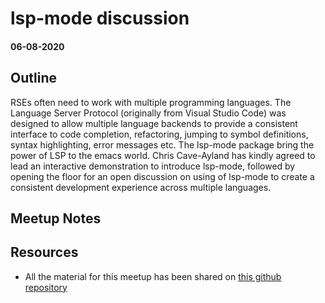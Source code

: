 # lsp-mode discussion
#### 06-08-2020

## Outline
RSEs often need to work with multiple programming languages. The Language Server Protocol (originally from Visual Studio Code) was designed to allow multiple language backends to provide a consistent interface to code completion, refactoring, jumping to symbol definitions, syntax highlighting, error messages etc. The lsp-mode package bring the power of LSP to the emacs world. Chris Cave-Ayland has kindly agreed to lead an interactive demonstration to introduce lsp-mode, followed by opening the floor for an open discussion on using of lsp-mode to create a consistent development experience across multiple languages.

## Meetup Notes

## Resources
- All the material for this meetup has been shared on [this github repository](https://github.com/cc-a/lsp-mode-demo)